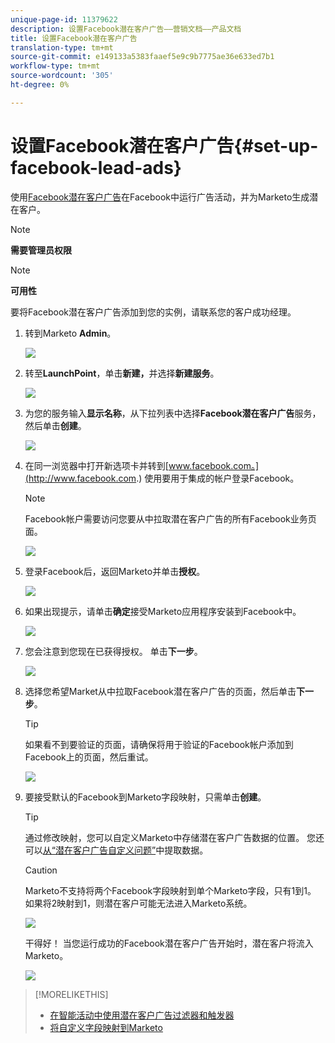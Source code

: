 ```yaml
---
unique-page-id: 11379622
description: 设置Facebook潜在客户广告——营销文档——产品文档
title: 设置Facebook潜在客户广告
translation-type: tm+mt
source-git-commit: e149133a5383faaef5e9c9b7775ae36e633ed7b1
workflow-type: tm+mt
source-wordcount: '305'
ht-degree: 0%

---
```



# 设置Facebook潜在客户广告{#set-up-facebook-lead-ads}

使用[Facebook潜在客户广告](https://www.facebook.com/business/a/lead-ads)在Facebook中运行广告活动，并为Marketo生成潜在客户。

>[!NOTE]
>
>**需要管理员权限**

>[!NOTE]
>
>**可用性**
>
>要将Facebook潜在客户广告添加到您的实例，请联系您的客户成功经理。

1. 转到Marketo **Admin**。

   ![](assets/image2016-11-29-10-3a50-3a29.png)

1. 转至&#x200B;**LaunchPoint**，单击&#x200B;**新建，**&#x200B;并选择&#x200B;**新建服务**。

   ![](assets/image2016-11-29-10-3a51-3a11.png)

1. 为您的服务输入&#x200B;**显示名称**，从下拉列表中选择&#x200B;**Facebook潜在客户广告**&#x200B;服务，然后单击&#x200B;**创建**。

   ![](assets/image2016-11-29-10-3a51-3a47.png)

1. 在同一浏览器中打开新选项卡并转到[www.facebook.com。](http://www.facebook.com.) 使用要用于集成的帐户登录Facebook。

   >[!NOTE]
   >
   >Facebook帐户需要访问您要从中拉取潜在客户广告的所有Facebook业务页面。

   ![](assets/image2016-11-29-10-3a52-3a29.png)

1. 登录Facebook后，返回Marketo并单击&#x200B;**授权**。

   ![](assets/image2016-11-29-10-3a52-3a51.png)

1. 如果出现提示，请单击&#x200B;**确定**&#x200B;接受Marketo应用程序安装到Facebook中。

   ![](assets/image2016-11-29-10-3a56-3a3.png)

1. 您会注意到您现在已获得授权。 单击&#x200B;**下一步**。

   ![](assets/image2016-11-29-10-3a56-3a28.png)

1. 选择您希望Market从中拉取Facebook潜在客户广告的页面，然后单击&#x200B;**下一步**。

   >[!TIP]
   >
   >如果看不到要验证的页面，请确保将用于验证的Facebook帐户添加到Facebook上的页面，然后重试。

   ![](assets/image2016-11-29-10-3a58-3a36.png)

1. 要接受默认的Facebook到Marketo字段映射，只需单击&#x200B;**创建**。

   >[!TIP]
   >
   >通过修改映射，您可以自定义Marketo中存储潜在客户广告数据的位置。 您还可以[从“潜在客户广告自定义问题”](set-up-facebook-lead-ads/map-custom-fields-to-marketo.md)中提取数据。

   >[!CAUTION]
   >
   >Marketo不支持将两个Facebook字段映射到单个Marketo字段，只有1到1。 如果将2映射到1，则潜在客户可能无法进入Marketo系统。

   ![](assets/image2016-11-29-11-3a0-3a2.png)

   干得好！ 当您运行成功的Facebook潜在客户广告开始时，潜在客户将流入Marketo。

   ![](assets/image2016-11-29-12-3a32-3a54.png)

>[!MORELIKETHIS]
>
>* [在智能活动中使用潜在客户广告过滤器和触发器](use-lead-ads-filters-and-triggers-in-a-smart-campaign.md)
>* [将自定义字段映射到Marketo](set-up-facebook-lead-ads/map-custom-fields-to-marketo.md)

>



